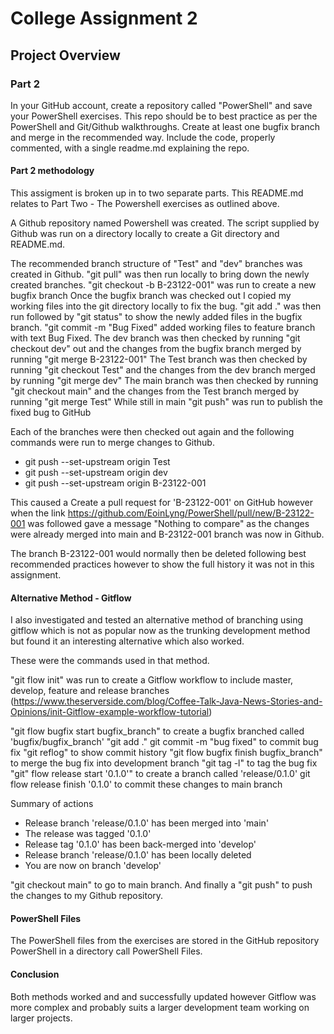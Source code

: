 # College Assignment 2 #

## Project Overview ##

### Part 2 ###

 In your GitHub account, create a repository called "PowerShell" and save your PowerShell exercises. 
This repo should be to best practice as per the PowerShell and Git/Github walkthroughs.
Create at least one bugfix branch and merge in the recommended way. 
Include the code, properly commented, with a single readme.md explaining the repo. 


#### Part 2 methodology ### 

This assigment is broken up in to two separate parts. This README.md relates to Part Two - The Powershell exercises as outlined above.

A Github repository named Powershell was created.
The script supplied by Github was run on a directory locally to create a Git directory and README.md.

The recommended branch structure of "Test" and "dev" branches was created in Github.
"git pull" was then run locally to bring down the newly created branches.
"git checkout -b B-23122-001" was run to create a new bugfix branch
Once the bugfix branch was checked out I copied my working files into the git directory locally to fix the bug.
"git add ." was then run followed by "git status" to show the newly added files in the bugfix branch. 
"git commit -m "Bug Fixed" added working files to feature branch with text Bug Fixed.
The dev branch was then checked by running "git checkout dev" out and the changes from the bugfix branch merged by running "git merge B-23122-001"
The Test branch was then checked by running "git checkout Test" and the changes from the dev branch merged by running "git merge dev"
The main branch was then checked by running "git checkout main" and the changes from the Test branch merged by running "git merge Test"
While still in main "git push" was run to publish the fixed bug to GitHub

Each of the branches were then checked out again and the following commands were run to merge changes to Github.
- git push --set-upstream origin Test
- git push --set-upstream origin dev
- git push --set-upstream origin B-23122-001 

This caused a Create a pull request for 'B-23122-001' on GitHub however when the link https://github.com/EoinLyng/PowerShell/pull/new/B-23122-001 was followed gave a message "Nothing to compare" as the changes were already merged into main and B-23122-001 branch was now in Github.

The branch B-23122-001 would normally then be deleted following best recommended practices however to show the full history it was not in this assignment.

#### Alternative Method - Gitflow ### 

I also investigated and tested an alternative method of branching using gitflow which is not as popular now as the trunking development method but found it an interesting alternative which also worked.

These were the commands used in that method.

"git flow init" was run to create a Gitflow workflow to include master, develop, feature and release branches (https://www.theserverside.com/blog/Coffee-Talk-Java-News-Stories-and-Opinions/init-Gitflow-example-workflow-tutorial)


"git flow bugfix start bugfix_branch" to create a bugfix branched called 'bugfix/bugfix_branch'
"git add ."
git commit -m "bug fixed" to commit bug fix
"git reflog" to show commit history
"git flow bugfix finish bugfix_branch" to merge the bug fix into development branch
"git tag -l" to tag the bug fix
"git" flow release start '0.1.0'" to create a branch called 'release/0.1.0'
git flow release finish '0.1.0' to commit these changes to main branch

Summary of actions
- Release branch 'release/0.1.0' has been merged into 'main'
- The release was tagged '0.1.0'
- Release tag '0.1.0' has been back-merged into 'develop'
- Release branch 'release/0.1.0' has been locally deleted
- You are now on branch 'develop'

"git checkout main" to go to main branch.
 And finally a "git push" to push the changes to my Github repository.

#### PowerShell Files ### 

The PowerShell files from the exercises are stored in the GitHub repository PowerShell in a directory call PowerShell Files.

#### Conclusion ### 
Both methods worked and and successfully updated however Gitflow was more complex and probably suits a larger development team working on larger projects.